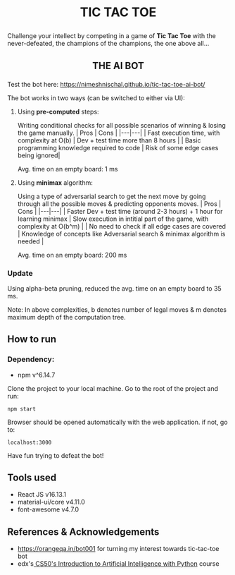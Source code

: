 # <p style="text-align: center;"><b>TIC TAC TOE</b></p>

Challenge your intellect by competing in a game of <b>Tic Tac Toe</b> with the never-defeated, the champions of the champions, the one above all...

## <p style="text-align: center;"><b>THE AI BOT</b></p>

Test the bot here: https://nimeshnischal.github.io/tic-tac-toe-ai-bot/

The bot works in two ways (can be switched to either via UI):

1. Using **pre-computed** steps:

    Writing conditional checks for all possible scenarios of winning & losing the game manually.
    |  Pros |  Cons  |
    |---|---|
    | Fast execution time, with complexity at O(b)  | Dev + test time more than 8 hours |
    | Basic programming knowledge required to code | Risk of some edge cases being ignored|

    Avg. time on an empty board: 1 ms

2. Using **minimax** algorithm:

    Using a type of adversarial search to get the next move by going through all the possible moves & predicting opponents moves.
    |  Pros |  Cons  |
    |---|---|
    | Faster Dev + test time (around 2-3 hours) + 1 hour for learning minimax | Slow execution in intitial part of the game, with complexity at O(b^m) |
    | No need to check if all edge cases are covered | Knowledge of concepts like Adversarial search & minimax algorithm is needed |

    Avg. time on an empty board: 200 ms

### **Update**

Using alpha-beta pruning, reduced the avg. time on an empty board to 35 ms.

Note: In above complexities, b denotes number of legal moves & m denotes maximum depth of the computation tree.

## How to run
### Dependency:
 - npm v^6.14.7

Clone the project to your local machine. Go to the root of the project and run:

```npm start```

Browser should be opened automatically with the web application. if not, go to:

```localhost:3000```

Have fun trying to defeat the bot!

## Tools used
 - React JS v16.13.1
 - material-ui/core v4.11.0
 - font-awesome v4.7.0


## References & Acknowledgements
 - https://orangeqa.in/bot001 for turning my interest towards tic-tac-toe bot
 - edx's<a href="https://courses.edx.org/courses/course-v1:HarvardX+CS50AI+1T2020/course/"> CS50's Introduction to Artificial Intelligence with Python</a> course